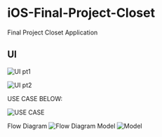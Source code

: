# iOS-Final-Project-Closet
Final Project Closet Application
## UI

![UI pt1](https://imgur.com/7BjKLna "")

![UI pt2](https://imgur.com/z7Q3Nco "")

USE CASE BELOW:

![USE CASE](https://imgur.com/VFhIBXR "")

Flow Diagram 
![Flow Diagram](https://imgur.com/a/GgzwO "")
Model
![Model](https://imgur.com/pz5n9By "")
